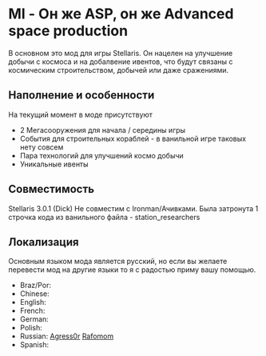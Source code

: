 # MI - Он же ASP, он же Advanced space production
В основном это мод для игры Stellaris. Он нацелен на улучшение добычи с космоса и на добалвение ивентов, что будут связаны с космическим строительством, добычей или даже сражениями.

## Наполнение и особенности
На текущий момент в моде присутствуют
* 2 Мегасооружения для начала / середины игры
* События для строительных кораблей - в ванильной игре таковых нету совсем
* Пара технологий для улучшений космо добычи
* Уникальные ивенты

## Совместимость
Stellaris 3.0.1 (Dick)
Не совместим с Ironman/Ачивками.
Была затронута 1 строчка кода из ванильного файла - station_researchers

## Локализация
Основным языком мода является русский, но если вы желаете перевести мод на другие языки то я с радостью приму вашу помощью.

* Braz/Por: 
* Chinese:
* English:
* French:
* German:
* Polish: 
* Russian: [Agress0r](https://github.com/Agress0r) [Rafomom](https://github.com/Rafomom)
* Spanish: 
